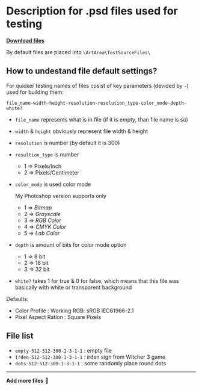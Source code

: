 # Description for .psd files used for testing

[**Download files**]()

By default files are placed into `\ArtArea\TestSourceFiles\`

## How to undestand file default settings?

For quicker testing names of files cosist of key parameters (devided by `-`) used for building them:

`file_name-width-height-resolution-resolution_type-color_mode-depth-white?`

- `file_name` represents what is in file (if it is empty, than file name is so)
- `width` & `height` obviously represent file width & height
- `resolution` is number (by default it is 300)
- `resultion_type` is number 
  - 1 => Pixels/Inch
  - 2 => Pixels/Centimeter 
- `color_mode` is used color mode
        
  My Photoshop version supports only 
  - 1 => *Bitmap*
  - 2 => *Grayscale* 
  - 3 => *RGB Color* 
  - 4 => *CMYK Color* 
  - 5 => *Lab Color*

- `depth` is amount of bits for color mode option
  - 1 => 8 bit
  - 2 => 16 bit
  - 3 => 32 bit

- `white?` takes 1 for true & 0 for false, which means that this file was basically with white or transparent background 

Defaults:
- Color Profile : Working RGB: sRGB IEC61966-2.1
- Pixel Aspect Ration : Square Pixels

## File list

- `empty-512-512-300-1-3-1-1` : empty file
- `irden-512-512-300-1-3-1-1` : irden sign from Witcher 3 game
- `dots-512-512-300-1-3-1-1` : some randomly place round dots

---

**Add more files** :rocket: